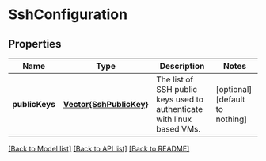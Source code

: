 # SshConfiguration


## Properties
Name | Type | Description | Notes
------------ | ------------- | ------------- | -------------
**publicKeys** | [**Vector{SshPublicKey}**](SshPublicKey.md) | The list of SSH public keys used to authenticate with linux based VMs. | [optional] [default to nothing]


[[Back to Model list]](../README.md#models) [[Back to API list]](../README.md#api-endpoints) [[Back to README]](../README.md)


